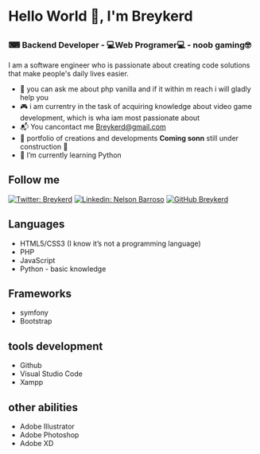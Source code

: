 ## <h1 aling="center"> **Hello World  👋, I'm Breykerd**</h1>



## <h3 aling="center"> ⌨ Backend Developer - 💻Web Programer💻 - noob gaming🤓</h3>

I am a software engineer who is passionate about creating code solutions that make people's daily lives easier.


- 🐘 you can ask me about php vanilla and if it within m reach i will gladly help you 
- :video_game: i am currentry in the task of acquiring knowledge about video game development, which is wha iam most passionate about
- 📬 You cancontact me <a href="mailto:breykerd@gmail.com">Breykerd@gmail.com</a> 
- 💼 portfolio of creations and developments <b>Coming sonn</b> still under construction 🤣
- 🐍 I’m currently learning Python


## Follow me

[![Twitter: Breykerd ](https://img.shields.io/twitter/follow/breykerdnelson?style=social)](https://twitter.com/breykerdnelson)
[![Linkedin: Nelson Barroso](https://img.shields.io/badge/-nelson-barroso-blue?style=flat-square&logo=Linkedin&logoColor=white&link=https://www.linkedin.com/in/nelson-barroso/)](https://www.linkedin.com/in/nelson-barroso/)
[![GitHub Breykerd](https://img.shields.io/github/followers/breykerd?label=follow&style=social)](https://github.com/breykerd)

## Languages
- HTML5/CSS3 (I know it’s not a programming language)
- PHP
- JavaScript
- Python - basic knowledge

## Frameworks
- symfony
- Bootstrap

## tools development
- Github
- Visual Studio Code
- Xampp

## other abilities
- Adobe Illustrator
- Adobe Photoshop
- Adobe XD


